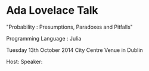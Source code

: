 Ada Lovelace Talk
=================

"Probability : Presumptions, Paradoxes and Pitfalls" 

Programming Language : Julia

Tuesday 13th October 2014
City Centre Venue in Dublin

Host: 
Speaker:


